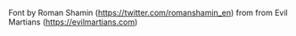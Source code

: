 Font by Roman Shamin (https://twitter.com/romanshamin_en) from from Evil Martians (https://evilmartians.com)
